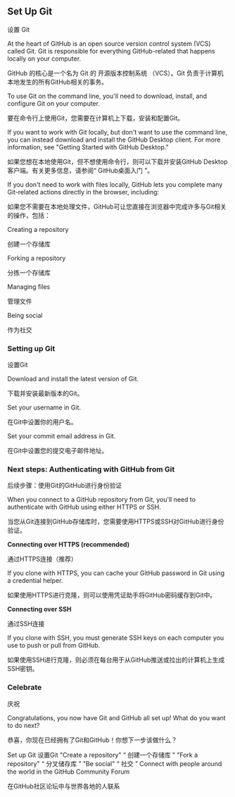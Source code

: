 


## Set Up Git
设置 Git

At the heart of GitHub is an open source version control system (VCS) called Git. Git is responsible for everything GitHub-related that happens locally on your computer.

GitHub 的核心是一个名为 Git 的 开源版本控制系统 （VCS）。Git 负责于计算机本地发生的所有GitHub相关的事务。

To use Git on the command line, you'll need to download, install, and configure Git on your computer.

要在命令行上使用Git，您需要在计算机上下载，安装和配置Git。

If you want to work with Git locally, but don't want to use the command line, you can instead download and install the GitHub Desktop client.
For more information, see "Getting Started with GitHub Desktop."

如果您想在本地使用Git，但不想使用命令行，则可以下载并安装GitHub Desktop客户端。有关更多信息，请参阅“ GitHub桌面入门 ”。

If you don't need to work with files locally, GitHub lets you complete many Git-related actions directly in the browser, including:

如果您不需要在本地处理文件，GitHub可让您直接在浏览器中完成许多与Git相关的操作，包括：


Creating a repository

创建一个存储库

Forking a repository

分拣一个存储库

Managing files

管理文件

Being social

作为社交


### Setting up Git
设置Git

Download and install the latest version of Git.

下载并安装最新版本的Git。

Set your username in Git.

在Git中设置你的用户名。

Set your commit email address in Git.

在Git中设置您的提交电子邮件地址。


### Next steps: Authenticating with GitHub from Git

后续步骤：使用Git的GitHub进行身份验证

When you connect to a GitHub repository from Git, you'll need to authenticate with GitHub using either HTTPS or SSH.

当您从Git连接到GitHub存储库时，您需要使用HTTPS或SSH对GitHub进行身份验证。


**Connecting over HTTPS (recommended)**

通过HTTPS连接（推荐）

If you clone with HTTPS, you can cache your GitHub password in Git using a credential helper.

如果使用HTTPS进行克隆，则可以使用凭证助手将GitHub密码缓存到Git中。

**Connecting over SSH**

通过SSH连接

If you clone with SSH, you must generate SSH keys on each computer you use to push or pull from GitHub.

如果使用SSH进行克隆，则必须在每台用于从GitHub推送或拉出的计算机上生成SSH密钥。

### Celebrate
庆祝

Congratulations, you now have Git and GitHub all set up! What do you want to do next?

恭喜，你现在已经拥有了Git和GitHub！你想下一步该做什么？

Set up Git
设置Git
"Create a repository"
“ 创建一个存储库 ”
"Fork a repository"
“ 分叉储存库 ”
"Be social"
“ 社交 ”
Connect with people around the world in the GitHub Community Forum

在GitHub社区论坛中与世界各地的人联系
